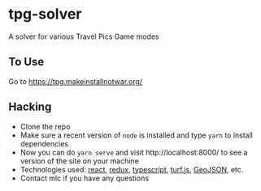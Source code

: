 # tpg-solver

A solver for various Travel Pics Game modes

## To Use

Go to https://tpg.makeinstallnotwar.org/

## Hacking

- Clone the repo
- Make sure a recent version of `node` is installed and type `yarn` to install dependencies
- Now you can do `yarn serve` and visit http://localhost:8000/ to see a version of the site on your machine
- Technologies used: [react][], [redux][], [typescript][], [turf.js][], [GeoJSON][], etc.
- Contact mlc if you have any questions

[react]: https://react.dev/
[redux]: https://redux-toolkit.js.org/
[typescript]: https://www.typescriptlang.org/
[turf.js]: https://turfjs.org/
[GeoJSON]: https://geojson.org/
